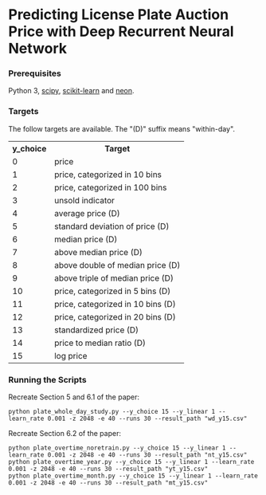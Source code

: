 # Predicting License Plate Auction Price with Deep Recurrent Neural Network

### Prerequisites
Python 3, [scipy](https://www.scipy.org/), 
[scikit-learn](http://scikit-learn.org/) and [neon](https://github.com/NervanaSystems/neon).

### Targets
The follow targets are available. The "(D)" suffix means "within-day".
<table>
  <tr>
    <th>y_choice</th>
    <th>Target</th>
  </tr>
  <tr>
    <td>0</td>
    <td>price</td>
  </tr>
  <tr>
    <td>1</td>
    <td>price, categorized in 10 bins</td>
  </tr>
  <tr>
    <td>2</td>
    <td>price, categorized in 100 bins</td>
  </tr>
  <tr>
    <td>3</td>
    <td>unsold indicator</td>
  </tr>
  <tr>
    <td>4</td>
    <td>average price (D)</td>
  </tr>
  <tr>
    <td>5</td>
    <td>standard deviation of price (D)</td>
  </tr>
  <tr>
    <td>6</td>
    <td>median price (D)</td>
  </tr>
  <tr>
    <td>7</td>
    <td>above median price (D)</td>
  </tr>
  <tr>
    <td>8</td>
    <td>above double of median price (D)</td>
  </tr>
  <tr>
    <td>9</td>
    <td>above triple of median price (D)</td>
  </tr>
  <tr>
    <td>10</td>
    <td>price, categorized in 5 bins (D)</td>
  </tr>
  <tr>
    <td>11</td>
    <td>price, categorized in 10 bins (D)</td>
  </tr>
  <tr>
    <td>12</td>
    <td>price, categorized in 20 bins (D)</td>
  </tr>
  <tr>
    <td>13</td>
    <td>standardized price (D)</td>
  </tr>
  <tr>
    <td>14</td>
    <td>price to median ratio (D)</td>
  </tr>
  <tr>
    <td>15</td>
    <td>log price</td>
  </tr>
</table>

### Running the Scripts
Recreate Section 5 and 6.1 of the paper:

```
python plate_whole_day_study.py --y_choice 15 --y_linear 1 --learn_rate 0.001 -z 2048 -e 40 --runs 30 --result_path "wd_y15.csv"
```

Recreate Section 6.2 of the paper:

```
python plate_overtime_noretrain.py --y_choice 15 --y_linear 1 --learn_rate 0.001 -z 2048 -e 40 --runs 30 --result_path "nt_y15.csv"
python plate_overtime_year.py --y_choice 15 --y_linear 1 --learn_rate 0.001 -z 2048 -e 40 --runs 30 --result_path "yt_y15.csv"
python plate_overtime_month.py --y_choice 15 --y_linear 1 --learn_rate 0.001 -z 2048 -e 40 --runs 30 --result_path "mt_y15.csv"
```
